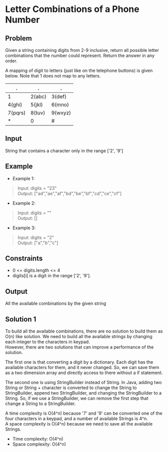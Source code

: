 # Letter Combinations of a Phone Number

## Problem

Given a string containing digits from 2-9 inclusive, return all possible letter combinations that the number could represent. Return the answer in any order.

A mapping of digit to letters (just like on the telephone buttons) is given below. Note that 1 does not map to any letters.

.|.|.
----|----|----
1|2(abc)|3(def)
4(ghi)|5(jkl)|6(mno)
7(pqrs)|8(tuv)|9(wxyz)
*|0|#

## Input

String that contains a character only in the range ['2', '9']

## Example

- Example 1:

>Input: digits = "23"  
Output: ["ad","ae","af","bd","be","bf","cd","ce","cf"]

- Example 2:

>Input: digits = ""  
Output: []

- Example 3:

>Input: digits = "2"  
Output: ["a","b","c"]

## Constraints

- 0 <= digits.length <= 4
- digits[i] is a digit in the range ['2', '9'].

## Output

All the available combinations by the given string

## Solution 1

To build all the available combinations, there are no solution to build them as O(n) like solution. We need to build all the available strings by changing each integer to the characters in keypad.  
However, there are two solutions that can improve a performance of the solution.  

The first one is that converting a digit by a dictionary. Each digit has the available characters for them, and it never changed. So, we can save them as a two dimension array and directly access to there without a if statement.  

The second one is using StringBuilder instead of String. In Java, adding two String or String + character is converted to change the String to StringBuilder, append two StringBuilder, and changing the StringBuilder to a String. So, if we use a StringBuilder, we can remove the first step that change a String to a StringBuilder.

A time complexity is O(4^n) because '7' and '9' can be converted one of the four characters in a keypad, and a number of available Strings is 4^n.  
A space complexity is O(4^n) because we need to save all the available Strings.

- Time complexity: O(4^n)
- Space complexity: O(4^n)
